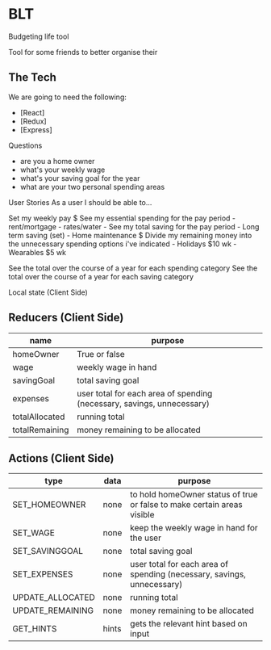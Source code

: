 # BLT
Budgeting life tool

Tool for some friends to better organise their


## The Tech

We are going to need the following:

* [React]
* [Redux]
* [Express]

Questions
- are you a home owner
- what's your weekly wage 
- what's your saving goal for the year 
- what are your two personal spending areas


User Stories
As a user I should be able to...

Set my weekly pay $
See my essential spending for the pay period
    - rent/mortgage 
    - rates/water 
    - 
See my total saving for the pay period
    - Long term saving (set)
    - Home maintenance $
Divide my remaining money into the unnecessary spending options i've indicated
    - Holidays $10 wk
    - Wearables $5 wk 
    
See the total over the course of a year for each spending category 
See the total over the course of a year for each saving category 

Local state (Client Side) 


## Reducers (Client Side)

  | name | purpose |
  | --- | --- |
  | homeOwner | True or false |
  | wage | weekly wage in hand |
  | savingGoal | total saving goal |
  | expenses | user total for each area of spending (necessary, savings, unnecessary) |
  | totalAllocated | running total |
  | totalRemaining | money remaining to be allocated |

  
## Actions (Client Side)

  | type | data | purpose |
  | --- | --- | --- |
  | SET_HOMEOWNER | none | to hold homeOwner status of true or false to make certain areas visible |
  | SET_WAGE | none | keep the weekly wage in hand for the user|
  | SET_SAVINGGOAL | none | total saving goal |
  | SET_EXPENSES | none | user total for each area of spending (necessary, savings, unnecessary) |
  | UPDATE_ALLOCATED | none | running total |
  | UPDATE_REMAINING | none | money remaining to be allocated |
  | GET_HINTS | hints | gets the relevant hint based on input |


















